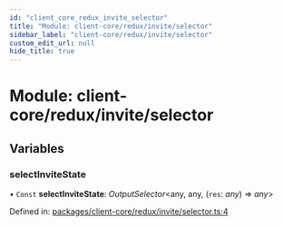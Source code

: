 ```yaml
---
id: "client_core_redux_invite_selector"
title: "Module: client-core/redux/invite/selector"
sidebar_label: "client-core/redux/invite/selector"
custom_edit_url: null
hide_title: true
---
```


# Module: client-core/redux/invite/selector

## Variables

### selectInviteState

• `Const` **selectInviteState**: *OutputSelector*<any, any, (`res`: *any*) => *any*\>

Defined in: [packages/client-core/redux/invite/selector.ts:4](https://github.com/xr3ngine/xr3ngine/blob/5a0f83ed8/packages/client-core/redux/invite/selector.ts#L4)
